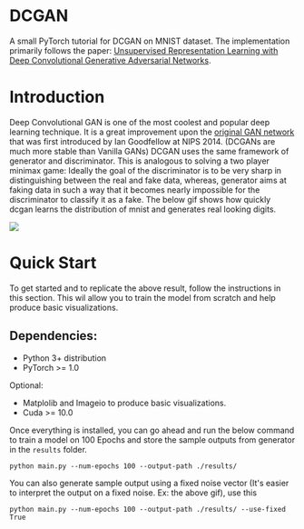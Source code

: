 # DCGAN 

A small PyTorch tutorial for DCGAN on MNIST dataset. The implementation primarily follows the paper: [Unsupervised Representation Learning with Deep Convolutional Generative Adversarial Networks](https://arxiv.org/pdf/1511.06434.pdf).

# Introduction

Deep Convolutional GAN is one of the most coolest and popular deep learning technique. It is a great improvement upon the [original GAN network](https://papers.nips.cc/paper/5423-generative-adversarial-nets.pdf) that was first introduced by Ian Goodfellow at NIPS 2014. (DCGANs are much more stable than Vanilla GANs) DCGAN uses the same framework of generator and discriminator. This is analogous to solving a two player minimax game: Ideally the goal of the discriminator is to be very sharp in distinguishing between the real and fake data, whereas, generator aims at faking data in such a way that it becomes nearly impossible for the discriminator to classify it as a fake. The below gif shows how quickly dcgan learns the distribution of mnist and generates real looking digits.

![](https://github.com/AKASHKADEL/dcgan-mnist/blob/master/results/fixed_noise/animated.gif)

# Quick Start

To get started and to replicate the above result, follow the instructions in this section. This wil allow you to train the model from scratch and help produce basic visualizations. 

## Dependencies:

* Python 3+ distribution
* PyTorch >= 1.0

Optional:

* Matplolib and Imageio to produce basic visualizations.
* Cuda >= 10.0

Once everything is installed, you can go ahead and run the below command to train a model on 100 Epochs and store the sample outputs from generator in the ```results``` folder.

```python main.py --num-epochs 100 --output-path ./results/ ```

You can also generate sample output using a fixed noise vector (It's easier to interpret the output on a fixed noise. Ex: the above gif), use this

```python main.py --num-epochs 100 --output-path ./results/ --use-fixed True ```



